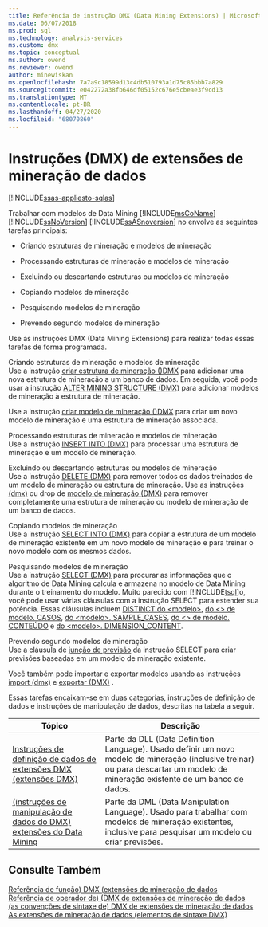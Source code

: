 ```yaml
---
title: Referência de instrução DMX (Data Mining Extensions) | Microsoft Docs
ms.date: 06/07/2018
ms.prod: sql
ms.technology: analysis-services
ms.custom: dmx
ms.topic: conceptual
ms.author: owend
ms.reviewer: owend
author: minewiskan
ms.openlocfilehash: 7a7a9c18599d13c4db510793a1d75c85bbb7a829
ms.sourcegitcommit: e042272a38fb646df05152c676e5cbeae3f9cd13
ms.translationtype: MT
ms.contentlocale: pt-BR
ms.lasthandoff: 04/27/2020
ms.locfileid: "68070860"
---
```

# <a name="data-mining-extensions-dmx-statements"></a>Instruções (DMX) de extensões de mineração de dados
[!INCLUDE[ssas-appliesto-sqlas](../includes/ssas-appliesto-sqlas.md)]

  Trabalhar com modelos de Data Mining [!INCLUDE[msCoName](../includes/msconame-md.md)] [!INCLUDE[ssNoVersion](../includes/ssnoversion-md.md)] [!INCLUDE[ssASnoversion](../includes/ssasnoversion-md.md)] no envolve as seguintes tarefas principais:  
  
-   Criando estruturas de mineração e modelos de mineração  
  
-   Processando estruturas de mineração e modelos de mineração  
  
-   Excluindo ou descartando estruturas ou modelos de mineração  
  
-   Copiando modelos de mineração  
  
-   Pesquisando modelos de mineração  
  
-   Prevendo segundo modelos de mineração  
  
 Use as instruções DMX (Data Mining Extensions) para realizar todas essas tarefas de forma programada.  
  
 Criando estruturas de mineração e modelos de mineração  
 Use a instrução [criar estrutura de mineração &#40;&#41;DMX](../dmx/create-mining-structure-dmx.md) para adicionar uma nova estrutura de mineração a um banco de dados. Em seguida, você pode usar a instrução [ALTER MINING STRUCTURE &#40;DMX&#41;](../dmx/alter-mining-structure-dmx.md) para adicionar modelos de mineração à estrutura de mineração.  
  
 Use a instrução [criar modelo de mineração &#40;&#41;DMX](../dmx/create-mining-model-dmx.md) para criar um novo modelo de mineração e uma estrutura de mineração associada.  
  
 Processando estruturas de mineração e modelos de mineração  
 Use a instrução [INSERT INTO &#40;DMX&#41;](../dmx/insert-into-dmx.md) para processar uma estrutura de mineração e um modelo de mineração.  
  
 Excluindo ou descartando estruturas ou modelos de mineração  
 Use a instrução [DELETE &#40;DMX&#41;](../dmx/delete-dmx.md) para remover todos os dados treinados de um modelo de mineração ou estrutura de mineração. Use as instruções [&#40;dmx&#41;](../dmx/drop-mining-structure-dmx.md) ou drop de [modelo de mineração &#40;DMX&#41;](../dmx/drop-mining-model-dmx.md) para remover completamente uma estrutura de mineração ou modelo de mineração de um banco de dados.  
  
 Copiando modelos de mineração  
 Use a instrução [SELECT INTO &#40;DMX&#41;](../dmx/select-into-dmx.md) para copiar a estrutura de um modelo de mineração existente em um novo modelo de mineração e para treinar o novo modelo com os mesmos dados.  
  
 Pesquisando modelos de mineração  
 Use a instrução [SELECT &#40;DMX&#41;](../dmx/select-dmx.md) para procurar as informações que o algoritmo de Data Mining calcula e armazena no modelo de Data Mining durante o treinamento do modelo. Muito parecido com [!INCLUDE[tsql](../includes/tsql-md.md)]o, você pode usar várias cláusulas com a instrução SELECT para estender sua potência. Essas cláusulas incluem [DISTINCT do \<modelo>](../dmx/select-distinct-from-model-dmx.md), [do \<> de modelo. CASOS](../dmx/select-from-model-cases-dmx.md), [do \<modelo>. SAMPLE_CASES](../dmx/select-from-model-sample-cases-dmx.md), [do \<> de modelo. CONTEÚDO](../dmx/select-from-model-content-dmx.md) e [do \<modelo>. DIMENSION_CONTENT](../dmx/select-from-model-dimension-content-dmx.md).  
  
 Prevendo segundo modelos de mineração  
 Use a cláusula de [junção de previsão](../dmx/select-from-model-prediction-join-dmx.md) da instrução SELECT para criar previsões baseadas em um modelo de mineração existente.  
  
 Você também pode importar e exportar modelos usando as instruções [import &#40;dmx&#41;](../dmx/import-dmx.md) e [exportar &#40;DMX&#41;](../dmx/export-dmx.md) .  
  
 Essas tarefas encaixam-se em duas categorias, instruções de definição de dados e instruções de manipulação de dados, descritas na tabela a seguir.  
  
|Tópico|Descrição|  
|-----------|-----------------|  
|[Instruções de definição de dados de extensões DMX &#40;extensões DMX&#41;](../dmx/dmx-statements-data-definition.md)|Parte da DLL (Data Definition Language). Usado definir um novo modelo de mineração (inclusive treinar) ou para descartar um modelo de mineração existente de um banco de dados.|  
|[&#40;instruções de manipulação de dados do DMX&#41; extensões do Data Mining](../dmx/dmx-statements-data-manipulation.md)|Parte da DML (Data Manipulation Language). Usado para trabalhar com modelos de mineração existentes, inclusive para pesquisar um modelo ou criar previsões.|  
  
## <a name="see-also"></a>Consulte Também  
 [Referência de função&#41; DMX &#40;extensões de mineração de dados](../dmx/data-mining-extensions-dmx-function-reference.md)   
 [Referência de operador de&#41; &#40;DMX de extensões de mineração de dados](../dmx/data-mining-extensions-dmx-operator-reference.md)   
 [&#40;as convenções de sintaxe de&#41; DMX de extensões de mineração de dados](../dmx/data-mining-extensions-dmx-syntax-conventions.md)   
 [As extensões de mineração de dados &#40;elementos de sintaxe DMX&#41;](../dmx/data-mining-extensions-dmx-syntax-elements.md)  
  
  

